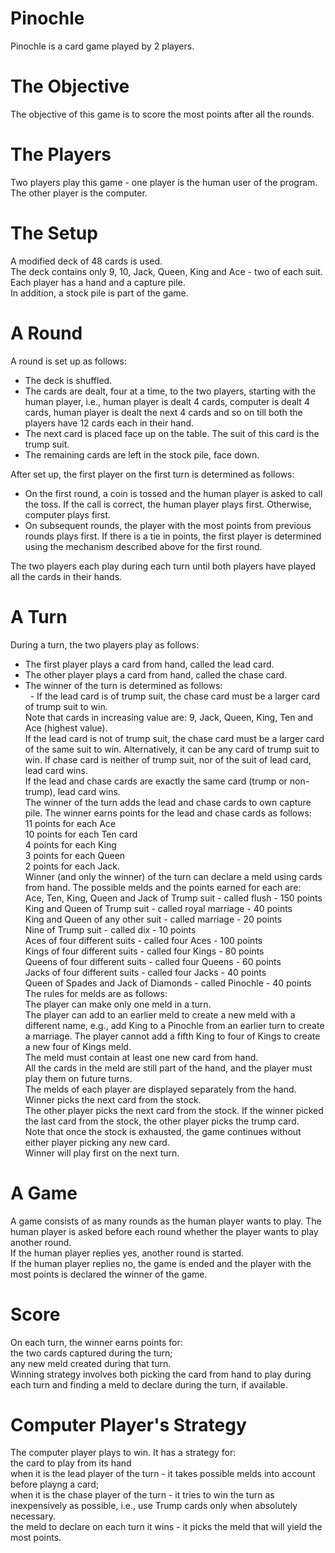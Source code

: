 # Pinochle
Pinochle is a card game played by 2 players.

# The Objective
The objective of this game is to score the most points after all the rounds.

# The Players
Two players play this game - one player is the human user of the program. The other player is the computer.

# The Setup
A modified deck of 48 cards is used.<br />
The deck contains only 9, 10, Jack, Queen, King and Ace - two of each suit.<br />
Each player has a hand and a capture pile.<br />
In addition, a stock pile is part of the game.<br />

# A Round
A round is set up as follows:<br />
- The deck is shuffled.<br />
- The cards are dealt, four at a time, to the two players, starting with the human player, i.e., human player is dealt 4 cards, computer is dealt 4 cards, human player is dealt the next 4 cards and so on till both the players have 12 cards each in their hand.<br />
- The next card is placed face up on the table. The suit of this card is the trump suit.<br />
- The remaining cards are left in the stock pile, face down.<br />

After set up, the first player on the first turn is determined as follows:<br />
- On the first round, a coin is tossed and the human player is asked to call the toss. If the call is correct, the human player plays first. Otherwise, computer plays first.<br />
- On subsequent rounds, the player with the most points from previous rounds plays first. If there is a tie in points, the first player is determined using the mechanism described above for the first round.<br />

The two players each play during each turn until both players have played all the cards in their hands.<br />

# A Turn
During a turn, the two players play as follows:<br />
- The first player plays a card from hand, called the lead card.<br />
- The other player plays a card from hand, called the chase card.<br />
- The winner of the turn is determined as follows:<br />
 &nbsp; - If the lead card is of trump suit, the chase card must be a larger card of trump suit to win.<br />
  Note that cards in increasing value are: 9, Jack, Queen, King, Ten and Ace (highest value).<br />
  If the lead card is not of trump suit, the chase card must be a larger card of the same suit to win. Alternatively, it can be any card of trump suit to win. If chase card is neither of trump suit, nor of the suit of lead card, lead card wins.<br />
  If the lead and chase cards are exactly the same card (trump or non-trump), lead card wins.<br />
The winner of the turn adds the lead and chase cards to own capture pile. The winner earns points for the lead and chase cards as follows:<br />
  11 points for each Ace<br />
  10 points for each Ten card<br />
  4 points for each King<br />
  3 points for each Queen<br />
  2 points for each Jack.<br />
Winner (and only the winner) of the turn can declare a meld using cards from hand. The possible melds and the points earned for each are:<br />
  Ace, Ten, King, Queen and Jack of Trump suit - called flush - 150 points<br />
  King and Queen of Trump suit - called royal marriage - 40 points<br />
  King and Queen of any other suit - called marriage - 20 points<br />
  Nine of Trump suit - called dix - 10 points<br />
  Aces of four different suits - called four Aces - 100 points<br />
  Kings of four different suits - called four Kings - 80 points<br />
  Queens of four different suits - called four Queens - 60 points<br />
  Jacks of four different suits - called four Jacks - 40 points<br />
  Queen of Spades and Jack of Diamonds - called Pinochle - 40 points<br />
The rules for melds are as follows:<br />
  The player can make only one meld in a turn.<br />
  The player can add to an earlier meld to create a new meld with a different name, e.g., add King to a Pinochle from an earlier turn to create a marriage. The player cannot add a fifth King to four of Kings to create a new four of Kings meld.<br />
  The meld must contain at least one new card from hand.<br />
All the cards in the meld are still part of the hand, and the player must play them on future turns.<br />
The melds of each player are displayed separately from the hand.<br />
Winner picks the next card from the stock.<br />
The other player picks the next card from the stock. If the winner picked the last card from the stock, the other player picks the trump card.<br />
Note that once the stock is exhausted, the game continues without either player picking any new card.<br />
Winner will play first on the next turn.<br />

# A Game
A game consists of as many rounds as the human player wants to play. The human player is asked before each round whether the player wants to play another round.<br />
If the human player replies yes, another round is started.<br />
If the human player replies no, the game is ended and the player with the most points is declared the winner of the game.<br />

# Score
On each turn, the winner earns points for:<br />
the two cards captured during the turn;<br />
any new meld created during that turn.<br />
Winning strategy involves both picking the card from hand to play during each turn and finding a meld to declare during the turn, if available.<br />

# Computer Player's Strategy
The computer player plays to win. It has a strategy for:<br />
  the card to play from its hand<br />
    when it is the lead player of the turn - it takes possible melds into account before playng a card;<br />
    when it is the chase player of the turn - it tries to win the turn as inexpensively as possible, i.e., use Trump cards only when absolutely necessary.<br />
    the meld to declare on each turn it wins - it picks the meld that will yield the most points.<br />
